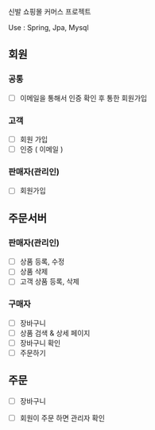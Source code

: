
신발 쇼핑몰 커머스 프로젝트 

Use : Spring, Jpa, Mysql 
 
## 회원
### 공통 
- [ ] 이메일을 통해서 인증 확인 후 통한 회원가입

### 고객 
- [ ] 회원 가입 
- [ ] 인증 ( 이메일 )

### 판매자(관리인)
- [ ] 회원가입

## 주문서버

### 판매자(관리인)
- [ ] 상품 등록, 수정 
- [ ] 상품 삭제 
- [ ] 고객 상품 등록, 삭제 

### 구매자 
- [ ] 장바구니
- [ ] 상품 검색 & 상세 페이지  
- [ ] 장바구니 확인 
- [ ] 주문하기 

## 주문
- [ ] 장바구니 
- [ ] 회원이 주문 하면 관리자 확인 

